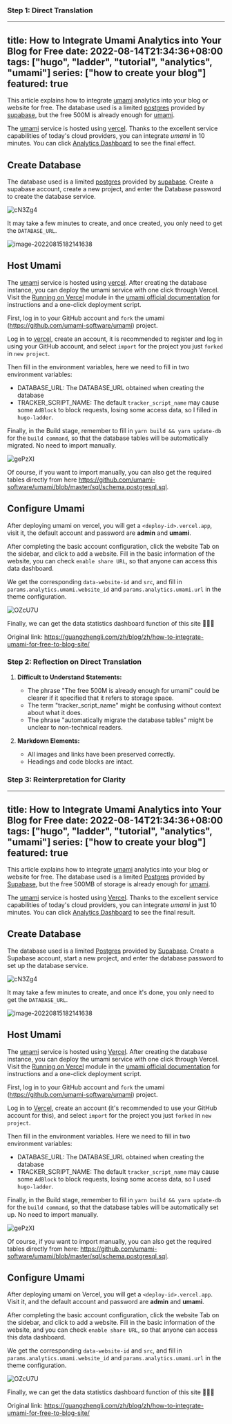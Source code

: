 ### Step 1: Direct Translation

---
title: How to Integrate Umami Analytics into Your Blog for Free
date: 2022-08-14T21:34:36+08:00
tags: ["hugo", "ladder", "tutorial", "analytics", "umami"]
series: ["how to create your blog"]
featured: true
---
This article explains how to integrate [umami](https://umami.is/) analytics into your blog or website for free. The database used is a limited [postgres](https://supabase.com/docs/guides/database) provided by [supabase](https://app.supabase.com/), but the free 500M is already enough for [umami](https://umami.is/).

The [umami](https://umami.is/) service is hosted using [vercel](https://vercel.com/). Thanks to the excellent service capabilities of today's cloud providers, you can integrate *umami* in 10 minutes. You can click [Analytics Dashboard](https://umami-ochre-nu.vercel.app/share/o3zAba1V/guangzhengli) to see the final effect.

<!--more-->

## Create Database

The database used is a limited [postgres](https://supabase.com/docs/guides/database) provided by [supabase](https://app.supabase.com/). Create a supabase account, create a new project, and enter the Database password to create the database service.

![cN3Zg4](https://cdn.jsdelivr.net/gh/guangzhengli/PicURL@master/uPic/cN3Zg4.png)

It may take a few minutes to create, and once created, you only need to get the `DATABASE_URL`.

![image-20220815182141638](https://cdn.jsdelivr.net/gh/guangzhengli/PicURL@master/uPic/image-20220815182141638.png)

## Host Umami

The [umami](https://umami.is/) service is hosted using [vercel](https://vercel.com/). After creating the database instance, you can deploy the umami service with one click through Vercel. Visit the [Running on Vercel](https://umami.is/docs/running-on-vercel) module in the [umami official documentation](https://umami.is/) for instructions and a one-click deployment script.

First, log in to your GitHub account and `fork` the umami (https://github.com/umami-software/umami) project.

Log in to [vercel](https://vercel.com/), create an account, it is recommended to register and log in using your GitHub account, and select `import` for the project you just `forked` in `new project`.

Then fill in the environment variables, here we need to fill in two environment variables:

* DATABASE_URL: The DATABASE_URL obtained when creating the database
* TRACKER_SCRIPT_NAME: The default `tracker_script_name` may cause some `AdBlock` to block requests, losing some access data, so I filled in `hugo-ladder`.

Finally, in the Build stage, remember to fill in `yarn build && yarn update-db` for the `build command`, so that the database tables will be automatically migrated. No need to import manually.

![gePzXI](https://cdn.jsdelivr.net/gh/guangzhengli/PicURL@master/uPic/gePzXI.png)

Of course, if you want to import manually, you can also get the required tables directly from here https://github.com/umami-software/umami/blob/master/sql/schema.postgresql.sql.

## Configure Umami

After deploying umami on vercel, you will get a `<deploy-id>.vercel.app`, visit it, the default account and password are **admin** and **umami**.

After completing the basic account configuration, click the website Tab on the sidebar, and click to add a website. Fill in the basic information of the website, you can check `enable share URL`, so that anyone can access this data dashboard.

We get the corresponding `data-website-id` and `src`, and fill in `params.analytics.umami.website_id` and `params.analytics.umami.url` in the theme configuration.

![OZcU7U](https://cdn.jsdelivr.net/gh/guangzhengli/PicURL@master/uPic/OZcU7U.png)

Finally, we can get the data statistics dashboard function of this site 🎉🎉🎉

Original link: https://guangzhengli.com/zh/blog/zh/how-to-integrate-umami-for-free-to-blog-site/

### Step 2: Reflection on Direct Translation

1. **Difficult to Understand Statements:**
   - The phrase "The free 500M is already enough for umami" could be clearer if it specified that it refers to storage space.
   - The term "tracker_script_name" might be confusing without context about what it does.
   - The phrase "automatically migrate the database tables" might be unclear to non-technical readers.

2. **Markdown Elements:**
   - All images and links have been preserved correctly.
   - Headings and code blocks are intact.

### Step 3: Reinterpretation for Clarity

---
title: How to Integrate Umami Analytics into Your Blog for Free
date: 2022-08-14T21:34:36+08:00
tags: ["hugo", "ladder", "tutorial", "analytics", "umami"]
series: ["how to create your blog"]
featured: true
---
This article explains how to integrate [umami](https://umami.is/) analytics into your blog or website for free. The database used is a limited [Postgres](https://supabase.com/docs/guides/database) provided by [Supabase](https://app.supabase.com/), but the free 500MB of storage is already enough for [umami](https://umami.is/).

The [umami](https://umami.is/) service is hosted using [Vercel](https://vercel.com/). Thanks to the excellent service capabilities of today's cloud providers, you can integrate *umami* in just 10 minutes. You can click [Analytics Dashboard](https://umami-ochre-nu.vercel.app/share/o3zAba1V/guangzhengli) to see the final result.

<!--more-->

## Create Database

The database used is a limited [Postgres](https://supabase.com/docs/guides/database) provided by [Supabase](https://app.supabase.com/). Create a Supabase account, start a new project, and enter the database password to set up the database service.

![cN3Zg4](https://cdn.jsdelivr.net/gh/guangzhengli/PicURL@master/uPic/cN3Zg4.png)

It may take a few minutes to create, and once it's done, you only need to get the `DATABASE_URL`.

![image-20220815182141638](https://cdn.jsdelivr.net/gh/guangzhengli/PicURL@master/uPic/image-20220815182141638.png)

## Host Umami

The [umami](https://umami.is/) service is hosted using [Vercel](https://vercel.com/). After creating the database instance, you can deploy the umami service with one click through Vercel. Visit the [Running on Vercel](https://umami.is/docs/running-on-vercel) module in the [umami official documentation](https://umami.is/) for instructions and a one-click deployment script.

First, log in to your GitHub account and `fork` the umami (https://github.com/umami-software/umami) project.

Log in to [Vercel](https://vercel.com/), create an account (it's recommended to use your GitHub account for this), and select `import` for the project you just `forked` in `new project`.

Then fill in the environment variables. Here we need to fill in two environment variables:

* DATABASE_URL: The DATABASE_URL obtained when creating the database
* TRACKER_SCRIPT_NAME: The default `tracker_script_name` may cause some `AdBlock` to block requests, losing some access data, so I used `hugo-ladder`.

Finally, in the Build stage, remember to fill in `yarn build && yarn update-db` for the `build command`, so that the database tables will be automatically set up. No need to import manually.

![gePzXI](https://cdn.jsdelivr.net/gh/guangzhengli/PicURL@master/uPic/gePzXI.png)

Of course, if you want to import manually, you can also get the required tables directly from here: https://github.com/umami-software/umami/blob/master/sql/schema.postgresql.sql.

## Configure Umami

After deploying umami on Vercel, you will get a `<deploy-id>.vercel.app`. Visit it, and the default account and password are **admin** and **umami**.

After completing the basic account configuration, click the website Tab on the sidebar, and click to add a website. Fill in the basic information of the website, and you can check `enable share URL`, so that anyone can access this data dashboard.

We get the corresponding `data-website-id` and `src`, and fill in `params.analytics.umami.website_id` and `params.analytics.umami.url` in the theme configuration.

![OZcU7U](https://cdn.jsdelivr.net/gh/guangzhengli/PicURL@master/uPic/OZcU7U.png)

Finally, we can get the data statistics dashboard function of this site 🎉🎉🎉

Original link: https://guangzhengli.com/zh/blog/zh/how-to-integrate-umami-for-free-to-blog-site/